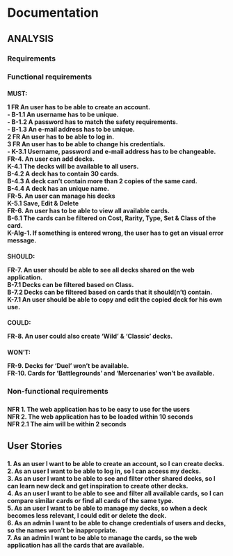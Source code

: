 # Documentation
## ANALYSIS 
### Requirements
<h3> Functional requirements
<h4> MUST:
<p>
1 FR   An user has to be able to create an account. <br/>
  - B-1.1	An username has to be unique. <br/>
  - B-1.2	A password has to match the safety requirements. <br/>
  - B-1.3	An e-mail address has to be unique. <br/>
2 FR	An user has to be able to log in. <br/>
3 FR	An user has to be able to change his credentials. <br/>
  - K-3.1	Username, password and e-mail address has to be changeable. <br/>
FR-4.	An user can add decks. <br/>
       K-4.1	The decks will be available to all users. <br/>
       B-4.2	A deck has to contain 30 cards. <br/>
       B-4.3	A deck can’t contain more than 2 copies of the same card. <br/>
       B-4.4	A deck has an unique name. <br/>
FR-5.	An user can manage his decks <br/>
       K-5.1	Save, Edit & Delete <br/>
FR-6.	An user has to be able to view all available cards. <br/>
       B-6.1	The cards can be filtered on Cost, Rarity, Type, Set & Class of the card. <br/>
       K-Alg-1.	If something is entered wrong, the user has to get an visual error message. <br/> 
<p/>
<h4/>
<h4> SHOULD: 
<p>
FR-7.	An user should be able to see all decks shared on the web application. <br/>
       B-7.1	Decks can be filtered based on Class. <br/>
       B-7.2	Decks can be filtered based on cards that it should(n’t) contain. <br/>
       K-7.1	An user should be able to copy and edit the copied deck for his own use. <br/>
<p/>
<h4/>
<h4> COULD: 
<p>
FR-8.	An user could also create ‘Wild’ & ‘Classic’ decks. <br/>
<p/>
<h4/>
<h4> WON’T: 
<p>
FR-9.	Decks for ‘Duel’ won’t be available. <br/>
FR-10.	Cards for ‘Battlegrounds’ and ‘Mercenaries’ won’t be available. <br/>
<p/>
<h4/>
<h3/>
<h3> Non-functional requirements <h3/>
<h4>
<p>
NFR 1.	The web application has to be easy to use for the users <br/>
NFR 2.	The web application has to be loaded within 10 seconds <br/>
NFR 2.1	The aim will be within 2 seconds <br/>
<p/>
<h4/>
<h2/> 
<h2> User Stories 
<h4>
<p>
1.	As an user I want to be able to create an account, so I can create decks. <br/>
2.	As an user I want to be able to log in, so I can access my decks. <br/>
3.	As an user I want to be able to see and filter other shared decks, so I can learn new deck and get inspiration to create other decks. <br/>
4.	As an user I want to be able to see and filter all available cards, so I can compare similar cards or find all cards of the same type. <br/>
5.	As an user I want to be able to manage my decks, so when a deck becomes less relevant, I could edit or delete the deck. <br/>
6.	As an admin I want to be able to change credentials of users and decks, so the names won’t be inappropriate. <br/>
7.	As an admin I want to be able to manage the cards, so the web application has all the cards that are available. <br/>
<p/>
<h4/>
<h2/>     
<h1/>

